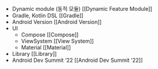 - Dynamic module (동적 모듈) [[Dynamic Feature Module]]
- Gradle, Kotlin DSL [[Gradle]]
- Android Version [[Android Version]]
- UI
	- Compose [[Compose]]
	- ViewSystem [[View System]]
	- Material [[Material]]
- Library [[Library]]
- Android Dev Summit ‘22 [[Android Dev Summit ‘22]]